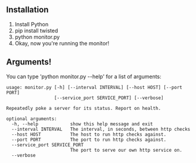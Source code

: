 
## Installation
 1. Install Python
 2. pip install twisted
 3. python monitor.py
 4. Okay, now you're running the monitor!

## Arguments!

You can type 'python monitor.py --help' for a list of arguments:

    usage: monitor.py [-h] [--interval INTERVAL] [--host HOST] [--port PORT]
                      [--service_port SERVICE_PORT] [--verbose]

    Repeatedly poke a server for its status. Report on health.

    optional arguments:
      -h, --help            show this help message and exit
      --interval INTERVAL   The interval, in seconds, between http checks
      --host HOST           The host to run http checks against.
      --port PORT           The port to run http checks against.
      --service_port SERVICE_PORT
                            The port to serve our own http service on.
      --verbose


